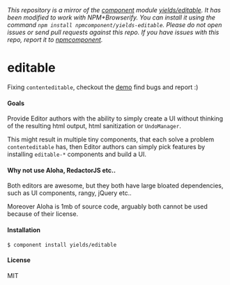 *This repository is a mirror of the [component](http://component.io) module [yields/editable](http://github.com/yields/editable). It has been modified to work with NPM+Browserify. You can install it using the command `npm install npmcomponent/yields-editable`. Please do not open issues or send pull requests against this repo. If you have issues with this repo, report it to [npmcomponent](https://github.com/airportyh/npmcomponent).*

# editable

  Fixing `contenteditable`, checkout the [demo](http://yields.github.io/editable/index.html) find bugs and report :)

#### Goals
  
  Provide Editor authors with the ability to simply create a UI without thinking
  of the resulting html output, html sanitization or `UndoManager`.

  This might result in multiple tiny components, that each solve a problem `contenteditable` has,
  then Editor authors can simply pick features by installing `editable-*` components and build a UI.

#### Why not use Aloha, RedactorJS etc..

  Both editors are awesome, but they both have large bloated dependencies, such as
  UI components, rangy, jQuery etc..

  Moreover Aloha is 1mb of source code, arguably both cannot be used because of their license.

#### Installation
  
    $ component install yields/editable

#### License

  MIT
